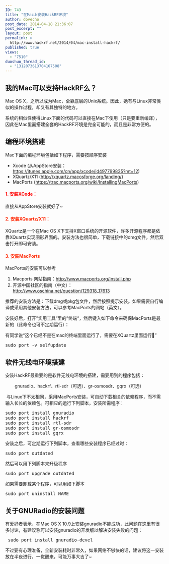 ```yaml
---
ID: 743
title: "在Mac上安装HackRF环境"
author: dovecho
post_date: 2014-04-18 21:36:07
post_excerpt: ""
layout: post
permalink: >
  http://www.hackrf.net/2014/04/mac-install-hackrf/
published: true
views:
  - "7510"
duoshuo_thread_id:
  - "1312073613704167508"
---
```

<h2><strong>我的Mac可以支持HackRF么？</strong></h2>
Mac OS X，之所以成为Mac，全靠底层的Unix系统。因此，她有与Linux非常类似的操作过程，却又有其独特的地方。

系统的相似性使得Linux下面的代码可以直接在Mac下使用（只是要重新编译），因此在Mac里面搭建全套的HackRF环境是完全可能的，而且是非常方便的。<!--more-->
<h2>编程环境搭建</h2>
Mac下面的编程环境包括如下程序，需要按顺序安装
<ul>
	<li>Xcode (从AppStore安装：<a href="https://itunes.apple.com/cn/app/xcode/id497799835?mt=12">https://itunes.apple.com/cn/app/xcode/id497799835?mt=12</a>)</li>
	<li>XQuartz/X11 (<a href="http://xquartz.macosforge.org/landing/">http://xquartz.macosforge.org/landing/</a>)</li>
	<li>MacPorts (<a href="https://trac.macports.org/wiki/InstallingMacPorts">https://trac.macports.org/wiki/InstallingMacPorts</a>)</li>
</ul>
<h4><span style="color: #ff0000;">1. 安装XCode：</span></h4>
直接从AppStore安装就好了~
<h4 style="color: #ff2600;">2. 安装XQuartz/X11：</h4>
XQuartz是一个在Mac OS X下支持X窗口系统的开源软件，许多开源程序都是依靠XQuartz实现图形界面的。安装方法也很简单，下载链接中的dmg文件，然后双击打开即可安装。
<h4 style="color: #ff2600;">3. 安装MacPorts</h4>
MacPorts的安装可以参考
<ol>
	<li>Macports 网站指南：<a href="http://www.macports.org/install.php">http://www.macports.org/install.php</a></li>
	<li>开源中国社区的指南（中文）：<a href="http://www.oschina.net/question/129318_17613">http://www.oschina.net/question/129318_17613</a></li>
</ol>
推荐的安装方法是：下载dmg或pkg包文件，然后按照提示安装。如果需要自行编译或采用其他安装方法，可以参考MacPorts的网站（英文）。

安装好后，打开”实用工具“里的”终端“，然后键入如下命令来确保MacPorts是最新的（此命令也可不定期运行）：

有同学说“这个已经不是在mac的终端里面运行了，需要在XQuartz里面运行”
<pre>sudo port -v selfupdate</pre>
<h2>软件无线电环境搭建</h2>
安装HackRF最重要的是软件无线电环境的搭建，需要用到的程序包括：
<p style="padding-left: 30px;">gnuradio、hackrf、rtl-sdr（可选）、gr-osmosdr、gqrx（可选）</p>
 与Linux下不太相同，采用MacPorts安装，可自动下载相关的依赖程序，而不需输入长长的依赖包。可相应的运行下列脚本，安装所需程序：
<pre>sudo port install gnuradio
sudo port install hackrf
sudo port install rtl-sdr
sudo port install gr-osmosdr
sudo port install gqrx</pre>
安装之后，可定期运行下列脚本，查看哪些安装程序已经过时：
<pre>sudo port outdated</pre>
然后可以用下列脚本来升级程序
<pre>sudo port upgrade outdated</pre>
如果需要卸载某个程序，可以用如下脚本
<pre>sudo port uninstall NAME</pre>
<h2>关于GNURadio的安装问题</h2>
有爱好者表示，在Mac OS X 10.9上安装gnuradio不能成功，此问题在<a href="http://gnuradio.4.n7.nabble.com/Status-of-GNU-Radio-with-OSX-10-9-td44553.html">这里</a>有很多讨论，有建议称可以安装gnuradio的开发版以解决安装失败的问题：
<pre> sudo port install gnuradio-devel</pre>
不过要有心理准备，全新安装耗时非常久，如果网络不够快的话，建议将这一安装放在半夜进行，一觉醒来，可能万事大吉了~
